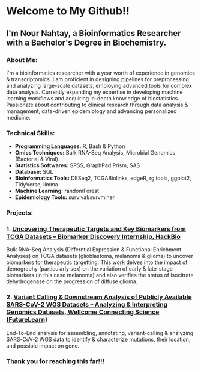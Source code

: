 # **Welcome to My Github!!**
## I'm Nour Nahtay, a Bioinformatics Researcher with a Bachelor's Degree in Biochemistry.

### About Me:
I'm a bioinformatics researcher with a year worth of experience in genomics & transcriptomics. I am proficient in designing pipelines for preprocessing and analyzing large-scale datasets, employing advanced tools for complex data analysis. Currently expanding my expertise in developing machine learning workflows and acquiring in-depth knowledge of biostatistics. Passionate about contributing to clinical research through data analysis & management, data-driven epidemiology and advancing personalized medicine.

### Technical Skills:
* **Programming Languages:** R, Bash & Python
* **Omics Techniques:** Bulk RNA-Seq Analysis, Microbial Genomics (Bacterial & Viral)
* **Statistics Softwares:** SPSS, GraphPad Prism, SAS
* **Database:** SQL
* **Bioinformatics Tools:** DESeq2, TCGABiolinks, edgeR, rgitools, ggplot2, TidyVerse, limma
* **Machine Learning:** randomForest
* **Epidemiology Tools:** survival/survminer

### Projects:
### 1. [Uncovering Therapeutic Targets and Key Biomarkers from TCGA Datasets – Biomarker Discovery Internship, HackBio](https://github.com/nournahtay/Biomarker_Discovery_Hackbio)
Bulk RNA-Seq Analysis (Differntial Expression & Functional Enrichment Analyses) on TCGA datasets (glioblastoma, melanoma & glioma) to uncover biomarkers for therapeutic targetting. This work delves into the impact of demography (particularly sex) on the variation of early & late-stage biomarkers (in this case melanoma) and also verifies the status of isocitrate dehydrogenase on the progression of diffuse glioma. 

### 2. [Variant Calling & Downstream Analysis of Publicly Available SARS-CoV-2 WGS Datasets – Analyzing & Interpreting Genomics Datasets, Wellcome Connecting Science (FutureLearn)](https://github.com/nournahtay/Bioinformatics_for_Biologists_Genomic_Datasets)
End-To-End analysis for assembling, annotating, variant-calling & analyzing SARS-CoV-2 WGS data to identify & characterize mutations, their location, and possible impact on gene.


### Thank you for reaching this far!!!
